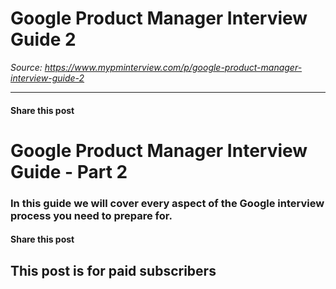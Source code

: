 # Google Product Manager Interview Guide 2

*Source: https://www.mypminterview.com/p/google-product-manager-interview-guide-2*

---

#### Share this post

# Google Product Manager Interview Guide - Part 2

### In this guide we will cover every aspect of the Google interview process you need to prepare for.

#### Share this post

## This post is for paid subscribers


